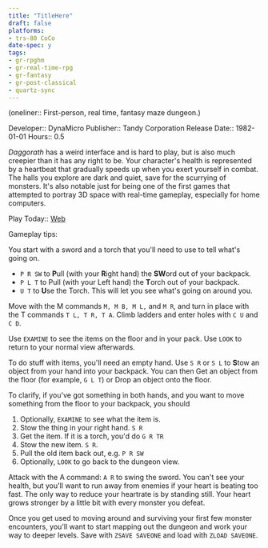 ```yaml
---
title: "TitleHere"
draft: false
platforms:
- trs-80 CoCo
date-spec: y
tags:
- gr-rpghm
- gr-real-time-rpg 
- gr-fantasy
- gr-post-classical
- quartz-sync
---
```


(oneliner:: First-person, real time, fantasy maze dungeon.)

Developer:: DynaMicro
Publisher:: Tandy Corporation
Release Date:: 1982-01-01
Hours:: 0.5

*Daggorath* has a weird interface and is hard to play, but is also much creepier than it has any right to be. Your character's health is represented by a heartbeat that gradually speeds up when you exert yourself in combat. The halls you explore are dark and quiet, save for the scurrying of monsters. It's also notable just for being one of the first games that attempted to portray 3D space with real-time gameplay, especially for home computers.

Play Today:: [Web](https://daggorath.online/)

Gameplay tips:

You start with a sword and a torch that you'll need to use to tell what's going on.
- `P R SW` to **P**ull (with your **R**ight hand) the **SW**ord out of your backpack.
- `P L T` to Pull (with your Left hand) the **T**orch out of your backpack.
- `U T` to **U**se the Torch. This will let you see what's going on around you.

Move with the M commands `M, M B, M L,` and `M R`, and turn in place with the T commands `T L, T R, T A`. Climb ladders and enter holes with `C U` and `C D`.

Use `EXAMINE` to see the items on the floor and in your pack. Use `LOOK` to return to your normal view afterwards.

To do stuff with items, you'll need an empty hand. Use `S R` or `S L` to **S**tow an object from your hand into your backpack. You can then Get an object from the floor (for example, `G L T`) or Drop an object onto the floor.

To clarify, if you've got something in both hands, and you want to move something from the floor to your backpack, you should 
1. Optionally, `EXAMINE` to see what the item is.
2. Stow the thing in your right hand. `S R`
3. Get the item. If it is a torch, you'd do `G R TR`
4. Stow the new item. `S R`.
5. Pull the old item back out, e.g. `P R SW`
6. Optionally, `LOOK` to go back to the dungeon view.

Attack with the A command: `A R` to swing the sword. You can't see your health, but you'll want to run away from enemies if your heart is beating too fast. The only way to reduce your heartrate is by standing still. Your heart grows stronger by a little bit with every monster you defeat.

Once you get used to moving around and surviving your first few monster encounters, you'll want to start mapping out the dungeon and work your way to deeper levels. Save with `ZSAVE SAVEONE` and load with `ZLOAD SAVEONE`. 